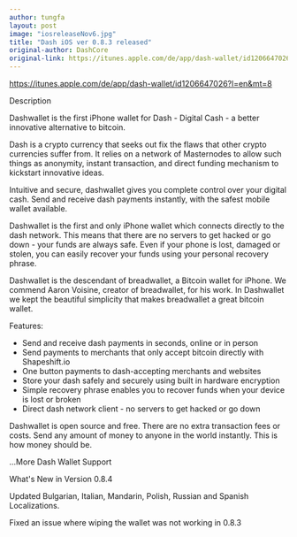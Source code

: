 ```yaml
---
author: tungfa
layout: post
image: "iosreleaseNov6.jpg"
title: "Dash iOS ver 0.8.3 released"
original-author: DashCore
original-link: https://itunes.apple.com/de/app/dash-wallet/id1206647026?l=en&mt=8
---
```


<https://itunes.apple.com/de/app/dash-wallet/id1206647026?l=en&mt=8>

Description

Dashwallet is the first iPhone wallet for Dash - Digital Cash - a better innovative alternative to bitcoin.

Dash is a crypto currency that seeks out fix the flaws that other crypto currencies suffer from. It relies on a network of Masternodes to allow such things as anonymity, instant transaction, and direct funding mechanism to kickstart innovative ideas.

Intuitive and secure, dashwallet gives you complete control over your digital cash. Send and receive dash payments instantly, with the safest mobile wallet available.

Dashwallet is the first and only iPhone wallet which connects directly to the dash network. This means that there are no servers to get hacked or go down - your funds are always safe. Even if your phone is lost, damaged or stolen, you can easily recover your funds using your personal recovery phrase. 

Dashwallet is the descendant of breadwallet, a Bitcoin wallet for iPhone. We commend Aaron Voisine, creator of breadwallet, for his work. In Dashwallet we kept the beautiful simplicity that makes breadwallet a great bitcoin wallet.

Features:

* Send and receive dash payments in seconds, online or in person
* Send payments to merchants that only accept bitcoin directly with Shapeshift.io
* One button payments to dash-accepting merchants and websites
* Store your dash safely and securely using built in hardware encryption
* Simple recovery phrase enables you to recover funds when your device is lost or broken
* Direct dash network client - no servers to get hacked or go down

Dashwallet is open source and free. There are no extra transaction fees or costs. Send any amount of money to anyone in the world instantly. This is how money should be.

...More
Dash Wallet Support

What's New in Version 0.8.4

Updated Bulgarian, Italian, Mandarin, Polish, Russian and Spanish Localizations.

Fixed an issue where wiping the wallet was not working in 0.8.3
